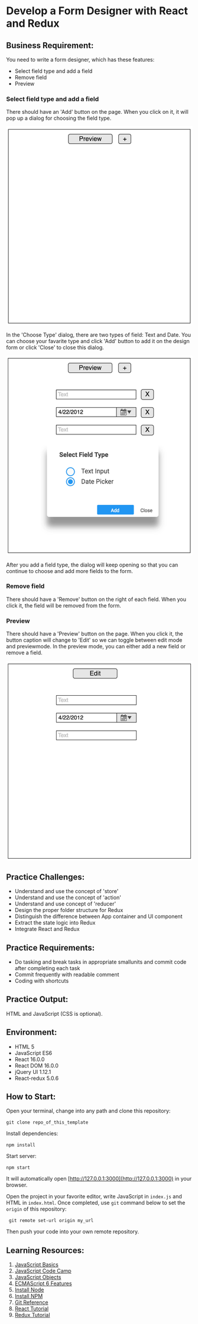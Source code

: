 # Develop a Form Designer with React and Redux
## Business Requirement:
You need to write a form designer, which has these features:
* Select field type and add a field
* Remove field
* Preview

### Select field type and add a field
There should have an 'Add' button on the page. When you click on it, it will pop up a dialog for choosing the field type.

![](./mockups/1.jpg)

In the 'Choose Type' dialog, there are two types of field: Text and Date. You can choose your favarite type and click 'Add' button to add it on the design form or click 'Close' to close this dialog.

![](./mockups/2.jpg)

After you add a field type, the dialog will keep opening so that you can continue to choose and add more fields to the form.

### Remove field
There should have a 'Remove' button on the right of each field. When you click it, the field will be removed from the form.

### Preview
There should have a 'Preview' button on the page. When you click it, the button caption will change to 'Edit' so we can toggle between edit mode and previewmode. In the preview mode, you can either add a new field or remove a field.

![](./mockups/3.jpg)

## Practice Challenges:
* Understand and use the concept of 'store'
* Understand and use the concept of 'action'
* Understand and use concept of 'reducer'
* Design the proper folder structure for Redux
* Distinguish the difference between App container and UI component
* Extract the state logic into Redux
* Integrate React and Redux

## Practice Requirements:
* Do tasking and break tasks in appropriate smallunits and commit code after completing each task
* Commit frequently with readable comment
* Coding with shortcuts

## Practice Output:
HTML and JavaScript (CSS is optional).

## Environment:
* HTML 5
* JavaScript ES6
* React 16.0.0
* React DOM 16.0.0
* jQuery UI 1.12.1
* React-redux 5.0.6

## How to Start:
Open your terminal, change into any path and clone this repository:
```
git clone repo_of_this_template
```
Install dependencies:
```
npm install
```

Start server:
```
npm start
```
It will automatically open [http://127.0.0.1:3000](http://127.0.0.1:3000) in your browser.

Open the project in your favorite editor, write JavaScript in `index.js` and HTML in `index.html`. Once completed, use `git` command below to set the `origin` of this repository:
```
 git remote set-url origin my_url
```
Then push your code into your own remote repository.

## Learning Resources:
1. [JavaScript Basics](https://developer.mozilla.org/en-US/docs/Learn/Getting_started_with_the_web/JavaScript_basics)
2. [JavaScript Code Camp](https://www.freecodecamp.org/challenges/comment-your-javascript-code)
3. [JavaScript Objects](https://www.w3schools.com/js/js_objects.asp)
4. [ECMAScript 6 Features](http://es6.ruanyifeng.com/)
5. [Install Node](https://github.com/creationix/nvm)
6. [Install NPM](https://github.com/npm/npm)
8. [Git Reference](https://git-scm.com/docs)
7. [React Tutorial](https://reactjs.org/tutorial/tutorial.html)
9. [Redux Tutorial](http://redux.js.org/docs/basics/)
